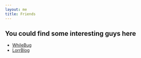 ```yaml
---
layout: me
title: Friends
---
```


## You could find some interesting guys here

* [WhileBug](https://whilebug.github.io/)
* [LorrBlog](https://lorrlai.github.io/)
